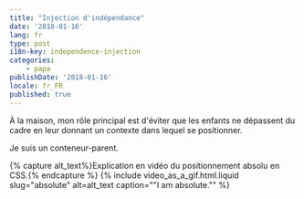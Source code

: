 ```yaml
---
title: "Injection d'indépendance"
date: '2018-01-16'
lang: fr
type: post
i18n-key: independence-injection
categories:
    - papa
publishDate: '2018-01-16'
locale: fr_FR
published: true
---
```


À la maison, mon rôle principal est d'éviter que les enfants ne dépassent du cadre en leur donnant un contexte dans lequel se positionner.

Je suis un conteneur-parent.

{% capture alt_text%}Explication en vidéo du positionnement absolu en CSS.{% endcapture %}
{% include video_as_a_gif.html.liquid
    slug="absolute"
    alt=alt_text
    caption="&quot;I am absolute.&quot;"
%}